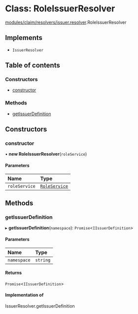 # Class: RoleIssuerResolver

[modules/claim/resolvers/issuer.resolver](../modules/modules_claim_resolvers_issuer_resolver.md).RoleIssuerResolver

## Implements

- `IssuerResolver`

## Table of contents

### Constructors

- [constructor](modules_claim_resolvers_issuer_resolver.RoleIssuerResolver.md#constructor)

### Methods

- [getIssuerDefinition](modules_claim_resolvers_issuer_resolver.RoleIssuerResolver.md#getissuerdefinition)

## Constructors

### constructor

• **new RoleIssuerResolver**(`roleService`)

#### Parameters

| Name | Type |
| :------ | :------ |
| `roleService` | [`RoleService`](modules_role_role_service.RoleService.md) |

## Methods

### getIssuerDefinition

▸ **getIssuerDefinition**(`namespace`): `Promise`<`IIssuerDefinition`\>

#### Parameters

| Name | Type |
| :------ | :------ |
| `namespace` | `string` |

#### Returns

`Promise`<`IIssuerDefinition`\>

#### Implementation of

IssuerResolver.getIssuerDefinition
